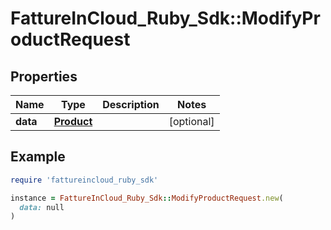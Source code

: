# FattureInCloud_Ruby_Sdk::ModifyProductRequest

## Properties

| Name | Type | Description | Notes |
| ---- | ---- | ----------- | ----- |
| **data** | [**Product**](Product.md) |  | [optional] |

## Example

```ruby
require 'fattureincloud_ruby_sdk'

instance = FattureInCloud_Ruby_Sdk::ModifyProductRequest.new(
  data: null
)
```

